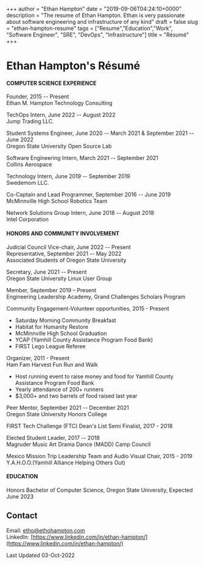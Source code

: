 +++
author = "Ethan Hampton"
date = "2019-09-06T04:24:10+0000"
description = "The resume of Ethan Hampton. Ethan is very passionate about software engineering and infrastructure of any kind"
draft = false
slug = "ethan-hampton-resume"
tags = ["Resume","Education","Work", "Software Engineer", "SRE", "DevOps", "Infrastructure"]
title = "Résumé"
+++

# Ethan Hampton's Résumé
#### COMPUTER SCIENCE EXPERIENCE
Founder, 2015 -- Present  
Ethan M. Hampton Technology Consulting

TechOps Intern, June 2022 -- August 2022  
Jump Trading LLC.

Student Systems Engineer, June 2020 -- March 2021 & September 2021 -- June 2022  
Oregon State University Open Source Lab


Software Engineering Intern, March 2021 -- September 2021  
Collins Aerospace


Technology Intern, June 2019 -- September 2019  
Swedemom LLC.


Co-Captain and Lead Programmer, September 2016 -- June 2019  
McMinnville High School Robotics Team


Network Solutions Group Intern, June 2018 -- August 2018  
Intel Corporation

#### HONORS AND COMMUNITY INVOLVEMENT
Judicial Council Vice-chair, June 2022 -- Present  
Representative, September 2021 -- May 2022  
Associated Students of Oregon State University

Secretary, June 2021 -- Present  
Oregon State University Linux User Group

Member, September 2019 – Present  
Engineering Leadership Academy, Grand Challenges Scholars Program

Community Engagement-Volunteer opportunities, 2015 - Present
-   Saturday Morning Community Breakfast
-   Habitat for Humanity Restore
-   McMinnville High School Graduation
-   YCAP (Yamhill County Assistance
    Program Food Bank)
-   FIRST Lego League Referee

Organizer, 2011 - Present  
Ham Fam Harvest Fun Run and Walk
-   Host running event to raise money and food for Yamhill County
    Assistance Program Food Bank
-   Yearly attendance of 200+ runners
-   $3,000+ and two barrels of food raised last year


Peer Mentor, September 2021 -- December 2021  
Oregon State University Honors College


FIRST Tech Challenge (FTC) Dean's List Semi Finalist, 2017 - 2018


Elected Student Leader, 2017 -- 2018  
Magruder Music Art Drama Dance (MADD) Camp Council


Mexico Mission Trip Leadership Team and Audio Visual Chair, 2015 -
2019  
Y.A.H.O.O.(Yamhill Alliance Helping Others Out)

#### EDUCATION
Honors Bachelor of Computer Science, Oregon State University, Expected June 2023

## Contact
Email: [etho@ethohampton.com](mailto:etho@ethohampton.com)  
LinkedIn: [https://www.linkedin.com/in/ethan-hampton/](https://www.linkedin.com/in/ethan-hampton/)


Last Updated 03-Oct-2022
